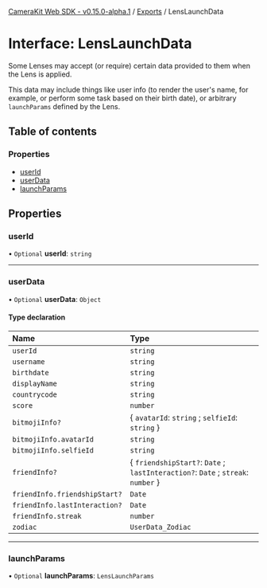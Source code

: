 [CameraKit Web SDK - v0.15.0-alpha.1](../README.md) / [Exports](../modules.md) / LensLaunchData

# Interface: LensLaunchData

Some Lenses may accept (or require) certain data provided to them when the Lens is applied.

This data may include things like user info (to render the user's name, for example, or perform some task based on
their birth date), or arbitrary `launchParams` defined by the Lens.

## Table of contents

### Properties

- [userId](LensLaunchData.md#userid)
- [userData](LensLaunchData.md#userdata)
- [launchParams](LensLaunchData.md#launchparams)

## Properties

### userId

• `Optional` **userId**: `string`

___

### userData

• `Optional` **userData**: `Object`

#### Type declaration

| Name | Type |
| :------ | :------ |
| `userId` | `string` |
| `username` | `string` |
| `birthdate` | `string` |
| `displayName` | `string` |
| `countrycode` | `string` |
| `score` | `number` |
| `bitmojiInfo?` | { `avatarId`: `string` ; `selfieId`: `string`  } |
| `bitmojiInfo.avatarId` | `string` |
| `bitmojiInfo.selfieId` | `string` |
| `friendInfo?` | { `friendshipStart?`: `Date` ; `lastInteraction?`: `Date` ; `streak`: `number`  } |
| `friendInfo.friendshipStart?` | `Date` |
| `friendInfo.lastInteraction?` | `Date` |
| `friendInfo.streak` | `number` |
| `zodiac` | `UserData_Zodiac` |

___

### launchParams

• `Optional` **launchParams**: `LensLaunchParams`
